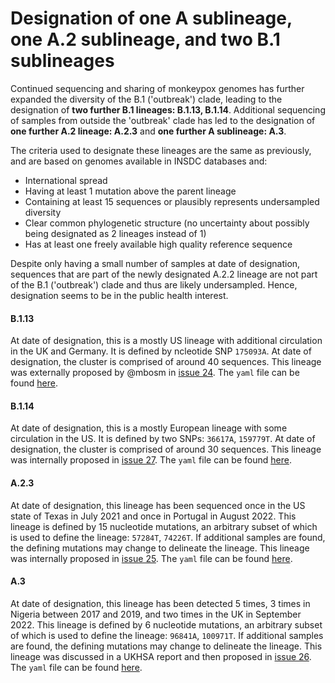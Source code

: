 # Designation of one A sublineage, one A.2 sublineage, and two B.1 sublineages 

Continued sequencing and sharing of monkeypox genomes has further expanded the diversity of the B.1 ('outbreak') clade, leading to the designation of **two further B.1 lineages: B.1.13, B.1.14**. Additional sequencing of samples from outside the 'outbreak' clade has led to the designation of **one further A.2 lineage: A.2.3** and **one further A sublineage: A.3**.

The criteria used to designate these lineages are the same as previously, and are based on genomes available in INSDC databases and:

- International spread
- Having at least 1 mutation above the parent lineage
- Containing at least 15 sequences or plausibly represents undersampled diversity
- Clear common phylogenetic structure (no uncertainty about possibly being designated as 2 lineages instead of 1)
- Has at least one freely available high quality reference sequence

Despite only having a small number of samples at date of designation, sequences that are part of the newly designated A.2.2 lineage are not part of the B.1 ('outbreak') clade and thus are likely undersampled. Hence, designation seems to be in the public health interest.

#### B.1.13

At date of designation, this is a mostly US lineage with additional circulation in the UK and Germany. It is defined by ncleotide SNP `175093A`.
At date of designation, the cluster is comprised of around 40 sequences.
This lineage was externally proposed by @mbosm in [issue 24](https://github.com/mpxv-lineages/lineage-designation/issues/24).
The `yaml` file can be found [here](../lineages/B.1.13.yml).

#### B.1.14

At date of designation, this is a mostly European lineage with some circulation in the US.
It is defined by two SNPs: `36617A`, `159779T`. At date of designation, the cluster is comprised of around 30 sequences.
This lineage was internally proposed in [issue 27](https://github.com/mpxv-lineages/lineage-designation/issues/27).
The `yaml` file can be found [here](../lineages/B.1.14.yml).

#### A.2.3

At date of designation, this lineage has been sequenced once in the US state of Texas in July 2021 and once in Portugal in August 2022.
This lineage is defined by 15 nucleotide mutations, an arbitrary subset of which is used to define the lineage: `57284T`, `74226T`.
If additional samples are found, the defining mutations may change to delineate the lineage.
This lineage was internally proposed in [issue 25](https://github.com/mpxv-lineages/lineage-designation/issues/25).
The `yaml` file can be found [here](../lineages/A.2.3.yml).

#### A.3

At date of designation, this lineage has been detected 5 times, 3 times in Nigeria between 2017 and 2019, and two times in the UK in September 2022.
This lineage is defined by 6 nucleotide mutations, an arbitrary subset of which is used to define the lineage: `96841A`, `100971T`.
If additional samples are found, the defining mutations may change to delineate the lineage.
This lineage was discussed in a UKHSA report and then proposed in [issue 26](https://github.com/mpxv-lineages/lineage-designation/issues/26).
The `yaml` file can be found [here](../lineages/A.3.yml).
